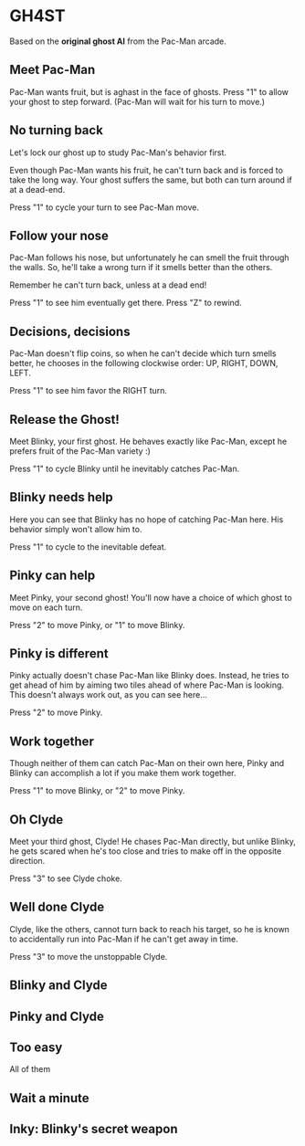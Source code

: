 # GH4ST

Based on the __original ghost AI__ from the Pac-Man arcade.

## Meet Pac-Man

Pac-Man wants fruit, but is aghast in the face of ghosts.
Press "1" to allow your ghost to step forward.
(Pac-Man will wait for his turn to move.)

## No turning back

Let's lock our ghost up to study Pac-Man's behavior first.

Even though Pac-Man wants his fruit, he can't turn back
and is forced to take the long way.  Your ghost suffers
the same, but both can turn around if at a dead-end.

Press "1" to cycle your turn to see Pac-Man move.

## Follow your nose

Pac-Man follows his nose, but unfortunately he can smell the fruit through the
walls.  So, he'll take a wrong turn if it smells better than the others.

Remember he can't turn back, unless at a dead end!

Press "1" to see him eventually get there.  Press "Z" to rewind.

## Decisions, decisions

Pac-Man doesn't flip coins, so when he can't decide which turn smells better,
he chooses in the following clockwise order: UP, RIGHT, DOWN, LEFT.

Press "1" to see him favor the RIGHT turn.

## Release the Ghost!

Meet Blinky, your first ghost.  He behaves exactly like Pac-Man, except he
prefers fruit of the Pac-Man variety :)

Press "1" to cycle Blinky until he inevitably catches Pac-Man.

## Blinky needs help

Here you can see that Blinky has no hope of catching Pac-Man here.
His behavior simply won't allow him to.

Press "1" to cycle to the inevitable defeat.

## Pinky can help

Meet Pinky, your second ghost!  You'll now have a choice of which ghost to move
on each turn.

Press "2" to move Pinky, or "1" to move Blinky.

## Pinky is different

Pinky actually doesn't chase Pac-Man like Blinky does.  Instead, he tries to
get ahead of him by aiming two tiles ahead of where Pac-Man is looking.
This doesn't always work out, as you can see here...

Press "2" to move Pinky.

## Work together

Though neither of them can catch Pac-Man on their own here, Pinky and Blinky
can accomplish a lot if you make them work together.

Press "1" to move Blinky, or "2" to move Pinky.

## Oh Clyde

Meet your third ghost, Clyde!  He chases Pac-Man directly, but unlike Blinky,
he gets scared when he's too close and tries to make off in the opposite
direction.

Press "3" to see Clyde choke.

## Well done Clyde

Clyde, like the others, cannot turn back to reach his target, so he is known to
accidentally run into Pac-Man if he can't get away in time.

Press "3" to move the unstoppable Clyde.

## Blinky and Clyde

## Pinky and Clyde

## Too easy

All of them

## Wait a minute

## Inky: Blinky's secret weapon


